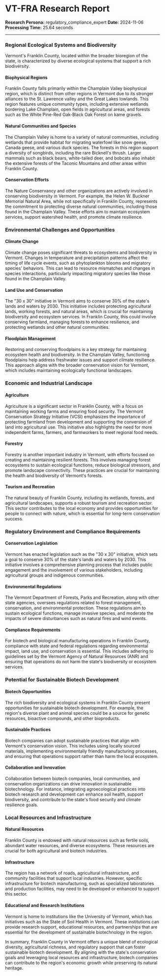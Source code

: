 # VT-FRA Research Report

**Research Persona:** regulatory_compliance_expert
**Date:** 2024-11-06
**Processing Time:** 25.64 seconds

---

### Regional Ecological Systems and Biodiversity

Vermont's Franklin County, located within the broader bioregion of the state, is characterized by diverse ecological systems that support a rich biodiversity.

#### Biophysical Regions
Franklin County falls primarily within the Champlain Valley biophysical region, which is distinct from other regions in Vermont due to its stronger alliances to the St. Lawrence valley and the Great Lakes lowlands. This region features unique community types, including extensive wetlands bordering Lake Champlain, open fields in agricultural areas, and forests such as the White Pine-Red Oak-Black Oak Forest on kame gravels.

#### Natural Communities and Species
The Champlain Valley is home to a variety of natural communities, including wetlands that provide habitat for migrating waterfowl like snow geese, Canada geese, and various duck species. The forests in this region support a diversity of songbirds, including the rare Bicknell's thrush. Larger mammals such as black bears, white-tailed deer, and bobcats also inhabit the extensive forests of the Taconic Mountains and other areas within Franklin County.

#### Conservation Efforts
The Nature Conservancy and other organizations are actively involved in conserving biodiversity in Vermont. For example, the Helen W. Buckner Memorial Natural Area, while not specifically in Franklin County, represents the commitment to protecting diverse natural communities, including those found in the Champlain Valley. These efforts aim to maintain ecosystem services, support watershed health, and promote climate resilience.

### Environmental Challenges and Opportunities

#### Climate Change
Climate change poses significant threats to ecosystems and biodiversity in Vermont. Changes in temperature and precipitation patterns affect the timing of life cycle events, such as phytoplankton blooms and migratory species' behaviors. This can lead to resource mismatches and changes in species interactions, particularly impacting migratory species like those found in the Champlain Valley.

#### Land Use and Conservation
The "30 x 30" initiative in Vermont aims to conserve 30% of the state's lands and waters by 2030. This initiative includes protecting agricultural lands, working forests, and natural areas, which is crucial for maintaining biodiversity and ecosystem services. In Franklin County, this could involve conserving farmland, managing forests to enhance resilience, and protecting wetlands and other natural communities.

#### Floodplain Management
Restoring and conserving floodplains is a key strategy for maintaining ecosystem health and biodiversity. In the Champlain Valley, functioning floodplains help address freshwater issues and support climate resilience. This approach aligns with the broader conservation vision for Vermont, which includes maintaining ecologically functional landscapes.

### Economic and Industrial Landscape

#### Agriculture
Agriculture is a significant sector in Franklin County, with a focus on maintaining working farms and ensuring food security. The Vermont Conservation Strategy Initiative (VCSI) emphasizes the importance of protecting farmland from development and supporting the conversion of land into agricultural use. This initiative also highlights the need for more independent farms, farmers, and farmworkers to meet regional food needs.

#### Forestry
Forestry is another important industry in Vermont, with efforts focused on creating and maintaining resilient forests. This involves managing forest ecosystems to sustain ecological functions, reduce biological stressors, and promote landscape connectivity. These practices are crucial for maintaining the health and biodiversity of Vermont's forests.

#### Tourism and Recreation
The natural beauty of Franklin County, including its wetlands, forests, and agricultural landscapes, supports a robust tourism and recreation sector. This sector contributes to the local economy and provides opportunities for people to connect with nature, which is essential for long-term conservation success.

### Regulatory Environment and Compliance Requirements

#### Conservation Legislation
Vermont has enacted legislation such as the "30 x 30" initiative, which sets a goal to conserve 30% of the state's lands and waters by 2030. This initiative involves a comprehensive planning process that includes public engagement and the involvement of various stakeholders, including agricultural groups and indigenous communities.

#### Environmental Regulations
The Vermont Department of Forests, Parks and Recreation, along with other state agencies, oversees regulations related to forest management, conservation, and environmental protection. These regulations aim to sustain ecological functions, manage invasive species, and moderate the impacts of severe disturbances such as natural fires and wind events.

#### Compliance Requirements
For biotech and biological manufacturing operations in Franklin County, compliance with state and federal regulations regarding environmental impact, land use, and conservation is essential. This includes adhering to guidelines set by the Vermont Agency of Natural Resources (ANR) and ensuring that operations do not harm the state's biodiversity or ecosystem services.

### Potential for Sustainable Biotech Development

#### Biotech Opportunities
The rich biodiversity and ecological systems in Franklin County present opportunities for sustainable biotech development. For example, the region's diverse plant and animal species could be a source for genetic resources, bioactive compounds, and other bioproducts.

#### Sustainable Practices
Biotech companies can adopt sustainable practices that align with Vermont's conservation vision. This includes using locally sourced materials, implementing environmentally friendly manufacturing processes, and ensuring that operations support rather than harm the local ecosystem.

#### Collaboration and Innovation
Collaboration between biotech companies, local communities, and conservation organizations can drive innovation in sustainable biotechnology. For instance, integrating agroecological practices into biotech research and development can enhance soil health, support biodiversity, and contribute to the state's food security and climate resilience goals.

### Local Resources and Infrastructure

#### Natural Resources
Franklin County is endowed with natural resources such as fertile soils, abundant water resources, and diverse ecosystems. These resources are crucial for both agricultural and biotech industries.

#### Infrastructure
The region has a network of roads, agricultural infrastructure, and community facilities that support local industries. However, specific infrastructure for biotech manufacturing, such as specialized laboratories and production facilities, may need to be developed or enhanced to support this sector.

#### Educational and Research Institutions
Vermont is home to institutions like the University of Vermont, which has initiatives such as the State of Soil Health in Vermont. These institutions can provide research support, educational resources, and partnerships that are essential for the development of sustainable biotechnology in the region.

In summary, Franklin County in Vermont offers a unique blend of ecological diversity, agricultural richness, and regulatory support that can foster sustainable biotech development. By aligning with the state's conservation goals and leveraging local resources and infrastructure, biotech companies can contribute to the region's economic growth while preserving its natural heritage.